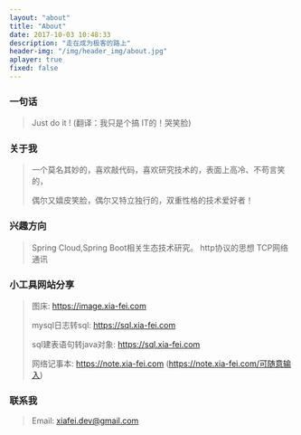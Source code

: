 ```yaml
---
layout: "about"
title: "About"
date: 2017-10-03 10:48:33
description: "走在成为极客的路上"
header-img: "/img/header_img/about.jpg"
aplayer: true
fixed: false
---
```


### 一句话

>Just do it !    (翻译：我只是个搞 IT的！哭笑脸)

### 关于我

>一个莫名其妙的，喜欢敲代码，喜欢研究技术的，表面上高冷、不苟言笑的，
>
>偶尔又嬉皮笑脸，偶尔又特立独行的，双重性格的技术爱好者！

### 兴趣方向

> Spring Cloud,Spring Boot相关生态技术研究。
> http协议的思想
> TCP网络通讯
### 小工具网站分享

 > 图床: https://image.xia-fei.com
 >
 > mysql日志转sql: https://sql.xia-fei.com
 >
 > sql建表语句转java对象: https://sql.xia-fei.com
 >
 > 网络记事本: https://note.xia-fei.com  (https://note.xia-fei.com/可随意输入)     
 >

### 联系我

>Email: xiafei.dev@gmail.com

